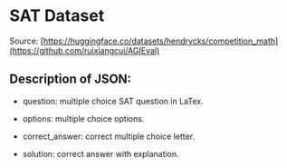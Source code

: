 # SAT Dataset

Source: [https://huggingface.co/datasets/hendrycks/competition_math](https://github.com/ruixiangcui/AGIEval)

## Description of JSON:

- question: multiple choice SAT question in LaTex.

- options: multiple choice options.

- correct_answer: correct multiple choice letter.

- solution: correct answer with explanation.
